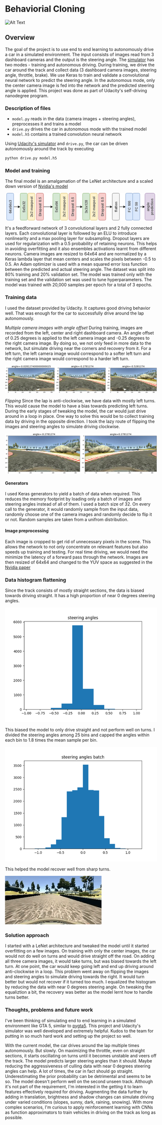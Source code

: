 # Behaviorial Cloning

![Alt Text](./images/video.gif)

Overview
---

The goal of the project is to use end to end learning to autonomously drive a car in a simulated environment. The input consists of images read from 3 dashboard cameras and the output is the steering angle. The [simulator](https://github.com/udacity/self-driving-car-sim) has two modes - training and autonomous driving. During training, we drive the car around the track and collect data (3 dashboard camera images, steering angle, throttle, brake). We use Keras to train and validate a convolutional neural network to predict the steering angle. In the autonomous mode, only the center camera image is fed into the network and the predicted steering angle is applied. This project was done as part of Udacity's self-driving nanodegree program.


[//]: # (Image References)

[image1]: ./images/model.png "model"
[image2]: ./images/camera_images.png "3 camera images"
[image3]: ./images/flip.png "Flipped Image"
[image4]: ./images/hist1.png "hist before"
[image5]: ./images/hist2.png "hist after"
[image6]: ./images/recovery.gif "Recovery Image"



### Description of files

* `model.py` reads in the data (camera images + steering angles), preprocesses it and trains a model
* `drive.py` drives the car in autonomous mode with the trained model
* `model.h5` contains a trained convolution neural network 

Using [Udacity's simulator](https://github.com/udacity/self-driving-car-sim) and `drive.py`, the car can be driven autonomously around the track by executing 
```sh
python drive.py model.h5
```

### Model and training

The final model is an amalgamation of the LeNet architecture and a scaled down version of [Nvidia's model](https://images.nvidia.com/content/tegra/automotive/images/2016/solutions/pdf/end-to-end-dl-using-px.pdf)

![alt text][image1]

It's a feedforward network of 3 convolutional layers and 2 fully connected layers. Each convolutional layer is followed by an ELU to introduce nonlinearity and a max pooling layer for subsampling. Dropout layers are used for regularization with a 0.5 probability of retaining neurons. This helps in avoiding overfitting and it also ensembles activations learnt from different neurons. Camera images are resized to 64x64 and are normalized by a Keras lambda layer that mean centers and scales the pixels between -0.5 to 0.5. An Adam optimizer is used with a mean squared error loss function between the predicted and actual steering angle. The dataset was split into 80% training and 20% validation set. The model was trained only with the training set and the validation set was used to tune hyperparameters. The model was trained with 20,000 samples per epoch for a total of 3 epochs. 

### Training data

I used the dataset provided by Udacity. It captures good driving behavior well. That was enough for the car to successfully drive around the lap autonomously. 

*Multiple camera images with angle offset*
During training, images are recorded from the left, center and right dashboard camera. An angle offset of 0.25 degrees is applied to the left camera image and -0.25 degrees to the right camera image. By doing so, we not only feed in more data to the network, but simulate driving near the corners and recovery from it. For a left turn, the left camera image would correspond to a softer left turn and the right camera image would correspond to a harder left turn. 

![alt text][image2]

*Flipping*
Since the lap is anti-clockwise, we have data with mostly left turns. This would cause the model to have a bias towards predicting left turns. During the early stages of tweaking the model, the car would just drive around in a loop in place. One way to solve this would be to collect training data by driving in the opposite direction. I took the lazy route of flipping the images and steering angles to simulate driving clockwise. 

![alt text][image3]

#### Generators

I used Keras generators to yield a batch of data when required. This reduces the memory footprint by loading only a batch of images and steering angles instead of all of them. I used a batch size of 32. On every call to the generator, it would randomly sample from the input data, randomly choose one of the camera images and randomly decide to flip it or not. Random samples are taken from a unifrom distribution. 

#### Image preprocessing

Each image is cropped to get rid of unnecessary pixels in the scene. This allows the network to not only concentrate on relevant features but also speeds up training and testing. For real time driving, we would need the minimize the latency of a forward pass through the network. Images are then resized of 64x64 and changed to the YUV space as suggested in the [Nvidia paper](https://images.nvidia.com/content/tegra/automotive/images/2016/solutions/pdf/end-to-end-dl-using-px.pdf)

### Data histogram flattening

 Since the track consists of mostly straight sections, the data is biased towards driving straight. It has a high proportion of near 0 degrees steering angles.

![alt text][image4]

This biased the model to only drive straight and not perform well on turns. I divided the steering angles among 25 bins and capped the angles within each bin to 1.8 times the mean sample per bin.  

![alt text][image5]

This helped the model recover well from sharp turns.

![alt text][image6]


### Solution approach

I started with a LeNet architecture and tweaked the model until it started overfitting on a few images. On training with only the center images, the car would not do well on turns and would drive straight off the road. On adding all three camera images, it would take turns, but was biased towards the left turn. At one point, the car would keep going left and end up driving around anti-clockwise in a loop. This problem went away on flipping the images and steering angles to simulate driving towards the right. It would turn better but would not recover if it turned too much. I equalized the histogram by reducing the data with near 0 degrees steering angle. On tweaking the equaliztion a bit, the recovery was better as the model lernt how to handle turns better.

### Thoughts, problems and future work

I've been thinking of simulating end to end learning in a simulated environment like GTA 5, similar to [pygta5](https://github.com/Sentdex/pygta5). This project and Udacity's simulator was well developed and extremely helpful. Kudos to the team for putting in so much hard work and setting up the project so well. 

With the current model, the car drives around the lap multiple times autonomously. But slowly. On maximizing the throttle, even on straight sections, it starts oscillating on turns until it becomes unstable and veers off the track. The model predicts larger steering angles than it should. Maybe reducing the aggressiveness of culling data with near 0 degrees steering angles can help. A lot of times, the car in fact should go straight. Underestimating the prior probability can be detrimental and seems to be so. 
The model doesn't perform well on the second unseen track. Although it's not part of the requirement, I'm interested in the getting it to learn features effectively required for driving. Augmenting the data further by adding in translation, brightness and shadow changes can simulate driving under varied conditions (slopes, sunny, dark, raining, snowing). With more complex scenarios, I'm curious to apply reinforcement learning with CNNs as function approximators to train vehicles in driving on the track as long as possible.
